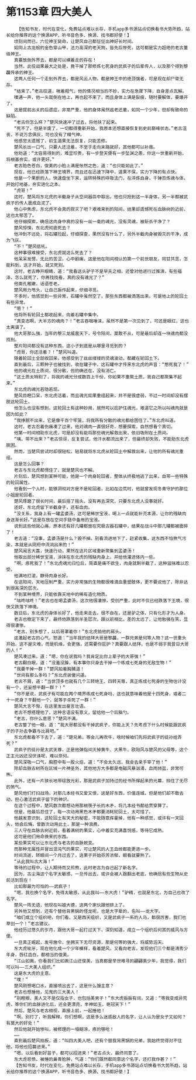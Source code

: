 # 第1153章 四大美人
        【告知书友，时代在变化，免费站点难以长存，手机app多书源站点切换看书大势所趋，站长给你推荐的这个换源APP，听书音色多、换源、找书都好使！】
       顷刻间而已，六位神王毙命，让楚风自己都怔怔出神好长时间。
       如同上古龙般的金色穿山甲，法力高深的老天狗，皆先后惨死，这可都是实力超绝的老古董级神王。
       真要放倒外界去，都是可以横着走的存在！
       当然，此役战果最大之处是，竟干掉了那修炼七死身的武疯子的后辈传人，以及那个得到黎龘传承的神王。
       这两人任何一个走到外界去，都是风云人物，都是神王中的绝顶强者，可是现在却尸骨无存。
       “结束了。”老古叹道，喘着粗气，他的情况相当的不妙，实力在急骤下降，自身差点瓦解。
       噗通一声，他一头栽倒在地上，再也起不来了，而且身体上满是裂痕，随时要解体，要爆开了。
       这是提前出关的后遗症，非常严重，他的身体虽然返老还童，如同一个少年，但却有致命的缺陷。
       “老古你怎么样？”楚风快速冲了过去，将他扶了起来。
       “死不了，但是半废了，一切都得重新开始，我原本还想直接恢复到史前巅峰状态。”老古沮丧，不说万念俱灰，可也没有了精气神。
       他感觉太遗憾了，前生道果无法恢复，只能苦修。
       楚风长出一口气，只要人还活着，不至于走向末路就好，其他都可以补救。
       他劝道：“太容易得到的，难显珍贵，有一步登天便有一步坠渊之患，你这一世重新开始，将根基夯实，或许更好。”
       老古脸色苍白，俊美的小脸上满是怅然之色，道：“也只能如此了。”
       现在，他已经跌落下神王境界，而且还在迅速下降中，道果不保，实力下降的有点快。
       他是一个果断的人，快速盘坐下来，运转特殊的呼吸法门，在淬炼自身，千锤百炼魂与体，开始打地基，夯实进化之本。
       “虎哥！”
       这时，楚风将东北虎的半截身子从空间器皿中取出，他也只抢到这一半身体，另一半都被武疯子的传人震成血泥了。
       他心中焦虑，东北虎不会真的寂灭了吧？艰难来到的阳间，结果却遗憾死在血脉树的近前，这也太郁苦了。
       他仔细探索，确信这肉身中真的没有一丝一毫的魂光，没有灵魂，被斩杀干净了？
       楚风惊悚，东北虎彻底死去？
       他冲到不远处，将石罐捡起，仔细探查，果然没有什么了，另外半截肉身被毁灭的干净，成为飞灰。
       “不！”楚风低吼。
       这种事很难接受，东北虎就这么死去了？
       他呆呆发愣，无比的苦涩，心中剧痛，这是他在阳间相认的第一个前世朋友，同甘共苦，怎能料到，这才开始，就又死别。
       这时，老古睁开眼睛，道：“我看这头驴子不是早夭之相，还曾对他进行过推演，有些福泽，怎么就死了，你再找找看，真的没有魂光了？”
       他面孔稚嫩，话语苍老。
       楚风用力甩头，让自己振作起来，仔细寻觅。
       不多时，他感觉到一些异常，石罐中虽然空了，那些东西都被洒落出来，可是地上的轮回土有些异常。
       “嗯？！”
       他将所有轮回土都收起来，向着石罐中集中。
       “真变态啊，大半方的魂肉？！”老古吞咽唾沫，虽然不是第一次见到了，可还是眼红，这也太离谱了。
       他大哥那么强，当年的黎三龙威震天下，号令阳间，莫敢不从，可是最后却连一块魂肉都没找到。
       整片阳间都没有这种东西，这小子到底是从哪里寻觅到的？
       “虎哥，你还活着？！”楚风叫道。
       随着轮回土全部收回来，他感受到了丝丝缕缕的灵魂波动，都藏在轮回土下。
       直到最后，三颗种子也被找到，收在罐子中，这石罐中才传来东北虎的声音：“憋死我了！”
       他的魂光在土质间，很分散，但的确还在，没有消亡。
       “这土质太特别了，将我的魂光分成数百上千份，你如果不重聚土质，我自己都聚集不起来。”
       东北虎的魂光若隐若现。
       楚风目瞪口呆，东北虎活着，而且魂光如果重组起来，并不是很虚弱，不过一时间却没有摆脱这轮回土。
       他怎么也没有想到，这轮回土有这种妙用，居然可以庇护住魂光，难道它之所以叫魂肉就是因为如此？
       “我挣脱不出来，它是像千百个牢笼，将我所有分散的魂光都给困住了。”东北虎叫道。
       这时，老古忍着伤痛凑了过来，他对魂肉一直很好奇，想要探索，自然想看个真切。
       他第一时间相助东北虎，可是却没有能将那些魂光解救出来，依旧吸附在土质间。
       “咦，带不出来？”老古惊讶，反复尝试，他汗水都流出来了，但最终却失败，不能助东北虎脱困。
       然而，当楚风尝试时却很轻松，轻易就将东北虎从轮回土中解救出来，让他的所有魂光重组。
       这是怎么回事？
       老古与东北虎都愣住了，就是楚风也不解。
       片刻后，楚风想到某种可能，他是一个肉身轮回者，整体从终极地逃了出来，自带一些特殊的轮回属性。
       他看到一个人时，能够洞彻对方是不是轮回者，比如在边荒时，他就曾发现冬青守护的那位小姐是轮回者。
       楚风琢磨了很长时间，最后摇了摇头，没有再去深究，只要东北虎人没事就好。
       还好，东北虎留下半截身子，还有血肉。
       “没关系，我身上有一罐孟婆汤，这可是稀世宝液，喝上一点就能补充本源，让你的残缺肉身逐渐长好。”这是存放在空间手链中备用的宝液。
       说到这些他就心痛，原本还有好几罐都放在究极古器石罐中，结果在战斗中那几罐都被震碎了！
       老古道：“没事，孟婆汤是什么？毁不掉。别看流进地下了，赶紧收集，这东西不怕煞气污染，本就是从阴府中流淌出来的！”
       楚风闻言大喜，快速行动，果然在这片区域重新聚集到孟婆汤！
       他取出部分稀世宝液，涂抹在东北虎的残缺肉身上，并给他灌进体内一些。
       “啊，疼死我了！”东北虎魂光归位后，简直是痛不欲生，肉身就剩半截了，这种滋味难以忍受。
       他满地打滚，静待肉身长好。
       在这阳间，天地压制严重，实力非常强的生物都很难滴血重塑肢体，更不要说他了，除非达到很高深的层次。
       不到某种境界，只能依靠天地中的稀有造化物质。
       “咕咚咕咚！”老古也在喝孟婆汤，这次他很凄惨，受创严重，此时不仅已经跌落下王境，很快又跌落下神境。
       数日后，东北虎的身体长好了，他走来走去，很不自在，还是驴之体，只有化形才为人身。
       老古也稳定下来了，最终他跌落到半圣层次，跟以前相比，差的太远了，让他勉强在笑，显得很凄惨。
       “老古，别多想了，以后哥罩着你！”东北虎拍他的肩头。
       这激起老古的心气，怒道：“当年我的结拜大哥是黎龘，一群兄弟是何等人物？这一世重头开始，这不是灾难，而是机缘，会更强，还需要你庇护？真要跟人结拜，也是不弱于我昔日大哥的人！”
       楚风凑过来，道：“嗯，你在说我吗？我肯定比你上辈子的大哥强！”
       老古翻白眼，道：“没羞没臊，有本事你只身去干掉一个练成七死身的无敌生物！”
       “我要干掉一群！”楚风拍着胸脯道！
       “世间有那么多吗？”东北虎装傻问道。
       老古不屑，道：“当世顶多也就有几个三转绝王、四转天尊，真正练成七死身的生物估计没有一个，还妄想干翻一群？！”
       “你不是说，武疯子有可能在两个境界练成七死身吗，这也就意味着他是十四死身，或者二十一死身？干翻他一个，就等于杀死了一群！”
       楚风大言不惭，在这里发出豪言壮语。
       老古不想搭理他了，这种言语没有意义，留给他一个后脑勺。
       “老古，你什么意思？”楚风不满。
       老古瞥了他一眼，道：“我大哥都没有干掉武疯子，你能上天？先考虑下什么时候能跟武疯子的子孙去争霸与比肩吧。”
       东北虎都看不下去了，道：“楚兄弟，等会儿再吹牛，啥时候咱们先将武疯子的徒孙给弄死？”
       武疯子的徒孙是太武天尊，正是他弹指间灭掉黄牛、大黑牛、欧阳风与楚风的父母等，这个正主元凶还没伏诛呢，难以奈何。
       楚风深吸一口气，胸腔中有一股火焰，道：“不会太久远，我会去亲手宰了他！”
       除却血脉古树所在区域一片神圣外，其他地方大多都是电磁风暴汹涌，血雨倾盆，非常可怖。
       此外，还有一片狭长地带绽放光彩，那是武疯子加持过的经书所撑起来的光幕，挡住了无尽的煞气。
       楚风他们打扫战场，对那几本经书又爱又恨，这是好东西，价值连城，但是他们却不敢去动，担心激活武疯子留下的神识。
       在这个过程中，楚风数次都想动用那根筷子长的木矛，将几本经书都给贯穿算了。
       但是，他最后忍住了，每一次动用黑色木矛都要消耗轮回土，太可惜了。
       他越发意识到，这轮回土有天大的秘密，不能随意挥霍掉，他有一种感觉，或许有一天回头，他会后悔，曾数次动用此土，那是一种浪费。
       三人守在血脉古树近前，看着满树的果实，心中着实充满喜悦感，等待它成熟。
       这可是他们用命换来的东西。
       某些果实可以让东北虎与老古的血脉蜕变。
       而那种无属性并冒出混沌气的果实，可让楚风的人王血统都能更进一步。
       时间流逝，转眼间一个月过去了，这果子开始芬芳浓郁，眼看就要熟了。
       “从此我叫古大海！”
       等待的过程中，让人期待而又煎熬，此时老古为自己起了新名字。
       因为，古尘海这个名字太敏感，一旦传出去，或许会被人跟翻出老底，他确信有些生物从史前活到现在！
       比如那最为可怕的——武疯子！
       “嗯，我也换个名字，免得太敏感，从此我叫——东大虎！”驴精，也就是东北，为自己也改了名字。
       楚风一阵无语，他现在叫姬大德，这两个家伙跟他排上了。
       另外他又想到，还有个替他背黑锅的怪龙呢，也是大字辈的，名叫——龙大宇。
       “咱们成立个组织吧，你们看，又是西天组织，又是武疯子一系的人马，都很厉害，我们也草创一个！”老古建议。
       他经历过悠久的岁月，跟他大哥一起打过天下，深刻知道，成立一个组织后何其的威风与方便。
       一旦真正崛起，发号施令，坐拥天下无尽资源，那是何等的强大，将威势滔天。
       东大虎呲牙，现在他化成一个少年模样，看着楚风，又看向老古，发现他们三个都是清秀少年身，唇红齿白，都相当的俊美。
       “江山如画，你看我们比如画江山还俊美，当真都是举世难寻的翩翩美少年，我觉得，我们可以叫——三大美人组织。”
       这是东大虎的主意。
       “噗！”
       楚风刚想喝口水，直接喷出去了，这是什么馊主意？
       老古也想捶他，见鬼的三大美人！
       “别瞪眼，美人又不是仅指女子，也包括美男子！”东大虎振振有词，又道：“等我变成异荒虎，等你们的血脉进化后，还会更漂亮，丰神如玉，艳冠天下！”
       然后，楚风与老古相视，直接上前，一起捶他！
       “啊，别打了，听我解释，你们想啊，这是多么迷惑敌人的名字，让人认为是女子又如何？有莫大的好处！”
       然后他就开始惨叫，被修理的一塌糊涂，疼的够呛！
       ……
       直到最后楚风拍板，道：“叫四大美人吧，还有个替我背黑锅的兄弟，我始终觉得对不住他，将他也招募进来。”
       “嗯，以后看到好苗子，都可以招进来！”老古点头，最终同意了。
       东大虎悲愤，被捶的鼻青脸肿，气道：“你们既然都同意这个名字，还打我作甚？！”
       【告知书友，时代在变化，免费站点难以长存，手机app多书源站点切换看书大势所趋，站长给你推荐的这个换源APP，听书音色多、换源、找书都好使！】